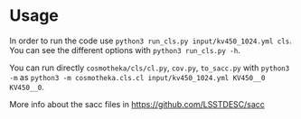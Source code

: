 # Usage
In order to run the code use `python3 run_cls.py input/kv450_1024.yml cls`.
You can see the different options with `python3 run_cls.py -h`.

You can run directly `cosmotheka/cls/cl.py`, `cov.py`, `to_sacc.py` with `python3 -m` as `python3 -m cosmotheka.cls.cl input/kv450_1024.yml KV450__0 KV450__0`.

More info about the sacc files in https://github.com/LSSTDESC/sacc
